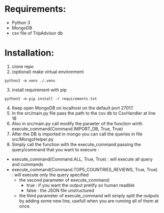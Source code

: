 
# Requirements:
- Python 3
- MongoDB
- csv file of TripAdvisor db

# Installation:
1. clone repo
2. (optional) make virtual environment 
```shell
python3 -m venv ./.venv
```
3. install requirement with pip
```shell
python3 -m pip install -r requirements.txt
```
4. Keep open MongoDB on localhost on the default port 27017.
5. In the src/main.py file pass the path to the csv db to CsvHandler at line 18
6. Also in src/main.py call modify the paraeter of the function wirth execute_command(Command.IMPORT_DB, True, True)
7. After the DB is imported in mongo you can call the queries in file src/MongoHelper.py
8. Simply call the function with the execute_command passing the query/command that you want to execure : 
- execute_command(Command.ALL, True, True) : will execute all query and commands
- execute_command(Command.TOP5_COUNTRIES_REVIEWS, True, True) : will execute only the query specified
    - the second parameter of execute_command:
        - true : if you want the output pretify so human readble
        - false : the JSON file unstructured 
    - the third parameter of execute_command will simply split the outputs by adding some new line, usefull when you are running all of them at once.

